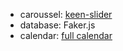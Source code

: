 * caroussel: [keen-slider](https://www.npmjs.com/package/keen-slider)
* database: Faker.js
* calendar: [full calendar](https://www.npmjs.com/package/fullcalendar)